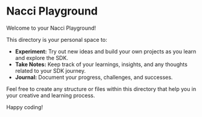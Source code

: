 # Nacci Playground

Welcome to your Nacci Playground!

This directory is your personal space to:

*   **Experiment:** Try out new ideas and build your own projects as you learn and explore the SDK.
*   **Take Notes:** Keep track of your learnings, insights, and any thoughts related to your SDK journey.
*   **Journal:** Document your progress, challenges, and successes.

Feel free to create any structure or files within this directory that help you in your creative and learning process.

Happy coding!
